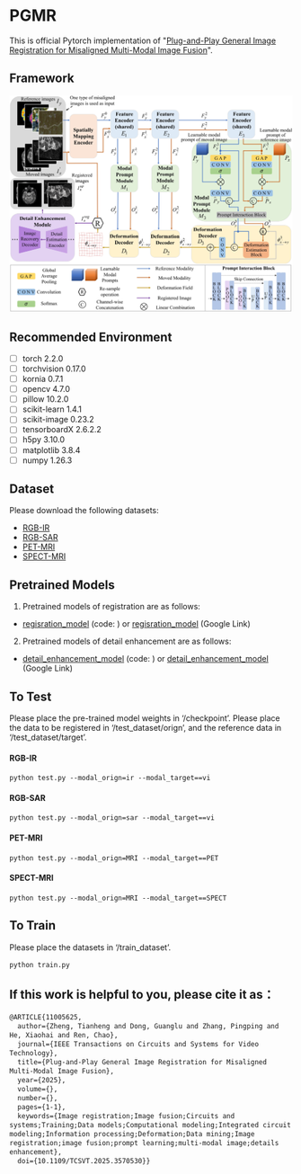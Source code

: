 # PGMR
This is official Pytorch implementation of "[Plug-and-Play General Image Registration for Misaligned Multi-Modal Image Fusion](https://ieeexplore.ieee.org/document/11005625)".

## Framework
![The overall framework of the proposed PGMR.](https://github.com/stwts/PGMR/blob/main/figure/framework.jpg)

## Recommended Environment

 - [ ] torch  2.2.0 
 - [ ] torchvision 0.17.0 
 - [ ] kornia 0.7.1
 - [ ] opencv  4.7.0 
 - [ ] pillow  10.2.0
 - [ ] scikit-learn  1.4.1
 - [ ] scikit-image  0.23.2
 - [ ] tensorboardX  2.6.2.2
 - [ ] h5py  3.10.0
 - [ ] matplotlib  3.8.4
 - [ ] numpy  1.26.3

## Dataset
Please download the following datasets:
*   [RGB-IR](https://github.com/Linfeng-Tang/MSRS)
*   [RGB-SAR](https://github.com/AmberHen/WHU-OPT-SAR-dataset)
*   [PET-MRI](https://www.med.harvard.edu/AANLIB/home.html)
*   [SPECT-MRI](https://www.med.harvard.edu/AANLIB/home.html)

## Pretrained Models
1. Pretrained models of registration are as follows:
*   [regisration_model]() (code: ) or [regisration_model]() (Google Link)


2. Pretrained models of detail enhancement are as follows:
*   [detail_enhancement_model]() (code: ) or [detail_enhancement_model]() (Google Link)

  
## To Test
Please place the pre-trained model weights in ‘/checkpoint’. Please place the data to be registered in ‘/test_dataset/orign’, and the reference data in ‘/test_dataset/target’.
#### RGB-IR
    python test.py --modal_orign=ir --modal_target==vi
#### RGB-SAR
    python test.py --modal_orign=sar --modal_target==vi
#### PET-MRI
    python test.py --modal_orign=MRI --modal_target==PET
#### SPECT-MRI
    python test.py --modal_orign=MRI --modal_target==SPECT

## To Train
Please place the datasets in ‘/train_dataset’.

    python train.py
    
## If this work is helpful to you, please cite it as：
```
@ARTICLE{11005625,
  author={Zheng, Tianheng and Dong, Guanglu and Zhang, Pingping and He, Xiaohai and Ren, Chao},
  journal={IEEE Transactions on Circuits and Systems for Video Technology}, 
  title={Plug-and-Play General Image Registration for Misaligned Multi-Modal Image Fusion}, 
  year={2025},
  volume={},
  number={},
  pages={1-1},
  keywords={Image registration;Image fusion;Circuits and systems;Training;Data models;Computational modeling;Integrated circuit modeling;Information processing;Deformation;Data mining;Image registration;image fusion;prompt learning;multi-modal image;details enhancement},
  doi={10.1109/TCSVT.2025.3570530}}
```
